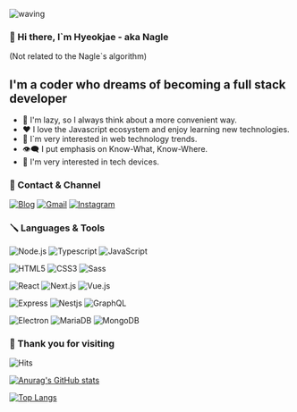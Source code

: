 ![waving](https://capsule-render.vercel.app/api?type=waving&height=200&text=Nagle&fontAlign=80&fontAlignY=40&color=gradient)

### 👋 Hi there, I`m Hyeokjae - aka Nagle

(Not related to the Nagle`s algorithm)

## I'm a coder who dreams of becoming a full stack developer

- 💭 I'm lazy, so I always think about a more convenient way.
- ❤️ I love the Javascript ecosystem and enjoy learning new technologies.
- 🚧 I`m very interested in web technology trends.
- 👁‍🗨 I put emphasis on Know-What, Know-Where.
- 📱 I'm very interested in tech devices.

### 🤝 Contact & Channel

[![Blog](https://img.shields.io/badge/Blog-FF7139?style=flat-square&logo=FirefoxBrowser&logoColor=white)](https://hyeokjaelee.github.io/)
[![Gmail](https://img.shields.io/badge/Mail-EA4335?style=flat-square&logo=Gmail&logoColor=white)](mailto:leehyeokjae97@gmail.com)
[![Instagram](https://img.shields.io/badge/Instagram-E4405F?style=flat-square&logo=Instagram&logoColor=white)](https://www.instagram.com/2z_4_me/)

### 🪛 Languages & Tools

![Node.js](https://img.shields.io/badge/Node.js-339933?style=flat-square&logo=Node.js&logoColor=white)
![Typescript](https://img.shields.io/badge/Typescript-3178C6?style=flat-square&logo=Typescript&logoColor=white)
![JavaScript](https://img.shields.io/badge/JavaScript-F7DF1E?style=flat-square&logo=JavaScript&logoColor=black)

![HTML5](https://img.shields.io/badge/HTML5-E34F26?style=flat-square&logo=HTML5&logoColor=white)
![CSS3](https://img.shields.io/badge/CSS3-1572B6?style=flat-square&logo=CSS3&logoColor=white)
![Sass](https://img.shields.io/badge/Sass-CC6699?style=flat-square&logo=Sass&logoColor=white)

![React](https://img.shields.io/badge/React-61DAFB?style=flat-square&logo=React&logoColor=black)
![Next.js](https://img.shields.io/badge/Next.js-000000?style=flat-square&logo=Next.js&logoColor=white)
![Vue.js](https://img.shields.io/badge/Vue.js-4FC08D?style=flat-square&logo=Vue.js&logoColor=white)

![Express](https://img.shields.io/badge/Express-000000?style=flat-square&logo=Express&logoColor=white)
![Nestjs](https://img.shields.io/badge/NestJS-E0234E?style=flat-square&logo=NestJS&logoColor=white)
![GraphQL](https://img.shields.io/badge/GraphQL-E434AA?style=flat-square&logo=GraphQL&logoColor=white)

![Electron](https://img.shields.io/badge/Electron-47848F?style=flat-square&logo=Electron&logoColor=white)
![MariaDB](https://img.shields.io/badge/MariaDB-003545?style=flat-square&logo=MariaDB&logoColor=white)
![MongoDB](https://img.shields.io/badge/MongoDB-47A248?style=flat-square&logo=MongoDB&logoColor=white)

### 👣 Thank you for visiting

![Hits](https://hits.seeyoufarm.com/api/count/incr/badge.svg?url=https%3A%2F%2Fgithub.com%2FHyeokjaeLee%2Fknu-lms-scheduler&count_bg=%23000000&title_bg=%23675F54&icon=github.svg&icon_color=%23E7E7E7&title=Visitors&edge_flat=true)

[![Anurag's GitHub stats](https://github-readme-stats.vercel.app/api?username=HyeokjaeLee)](https://github.com/anuraghazra/github-readme-stats)

[![Top Langs](https://github-readme-stats.vercel.app/api/top-langs/?username=HyeokjaeLee)](https://github.com/anuraghazra/github-readme-stats)

